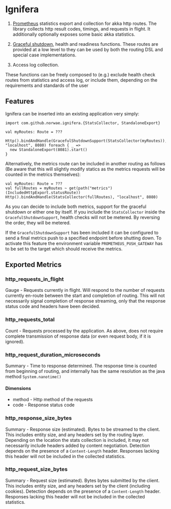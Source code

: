# Ignifera

1) [Prometheus](https://prometheus.io/) statistics export and collection for
akka http routes. The library collects http result codes,
timings, and requests in flight. It additionally optionally
exposes some basic akka statistics.

2) [Graceful shutdown](https://blog.risingstack.com/graceful-shutdown-node-js-kubernetes/), health and readiness 
functions. These routes are provided at a low level to they can be used by both the routing
DSL and special case implementations.

3) Access log collection.

These functions can be freely composed to (e.g.) exclude health check
routes from statistics and access log, or include them, depending
on the requirements and standards of the user

  
## Features

Ignifera can be inserted into an existing application very simply: 

    import com.github.norwae.ignifera.{StatsCollector, StandaloneExport}
    
    val myRoutes: Route = ???
    
    Http().bindAndHandle(GracefulShutdownSupport(StatsCollector(myRoutes)), "localhost", 8080) foreach { _ =>
      new StandaloneExport(8081).start()
    }
   
Alternatively, the metrics route can be included in another routing as follows (Be aware that this will slightly
modify statics as the metrics requests will be counted in the metrics themselves): 
    
    val myRoutes: Route = ???
    val fullRoutes = myRoutes ~ get(path("metrics")(IncludedHttpExport.statusRoute))
    Http().bindAndHandle(StatsCollector(fullRoutes), "localhost", 8080)
       
As you can decide to include both metrics, support for the graceful shutdown or either one by itself. If you include
the `StatsCollector` inside the `GracefulShutdownSupport`, health checks will not be metered. By reversing the 
order, they will be metered. 

If the `GracefulShutdownSupport` has been included it can be configured to send a final metrics push to a specified 
endpoint before shutting down. To activate this feature the environment variable `PROMETHEUS_PUSH_GATEWAY` has to be set
 to the target which should receive the metrics.

## Exported Metrics

### http_requests_in_flight 
Gauge - Requests currently in flight. Will respond to the number of requests currently en-route between the start and 
completion of routing. This will not necessarily signal completion of response streaming, only that the response 
status code and headers have been decided.

### http_requests_total
Count  - Requests processed by the application. As above, does not require complete transmission of response data 
(or even request body, if it is ignored).  

### http_request_duration_microseconds
Summary - Time to response determined. The response time is counted from beginning of routing, and internally has the 
same resolution as the java method `System.nanotime()` 

#### Dimensions
* method - Http method of the requests
* code - Response status code

### http_response_size_bytes
Summary - Response size (estimated). Bytes to be streamed to the client. This includes entity size, and any headers set 
by the routing layer. Depending on the location the stats collection is included, it may not necessarily include headers 
added by content negotiation. Detection depends on the presence of a `Content-Length` header. Responses lacking this 
header will not be included in the collected statistics.

### http_request_size_bytes
Summary - Request size (estimated). Bytes bytes submitted by the client. This includes entity size, and any headers set 
by the client (including cookies). Detection depends on the presence of a `Content-Length` header. Responses lacking 
this  header will not be included in the collected statistics.

